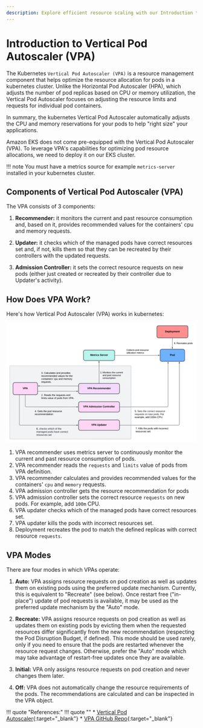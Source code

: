 ```yaml
---
description: Explore efficient resource scaling with our Introduction to Vertical Pod Autoscaler (VPA). Optimize your Kubernetes applications effortlessly.
---
```


# Introduction to Vertical Pod Autoscaler (VPA)

The Kubernetes `Vertical Pod Autoscaler (VPA)` is a resource management component that helps optimize the resource allocation for pods in a kubernetes cluster. Unlike the Horizontal Pod Autoscaler (HPA), which adjusts the number of pod replicas based on CPU or memory utilization, the Vertical Pod Autoscaler focuses on adjusting the resource limits and requests for individual pod containers.

In summary, the kubernetes Vertical Pod Autoscaler automatically adjusts the CPU and memory reservations for your pods to help "right size" your applications.

Amazon EKS does not come pre-equipped with the Vertical Pod Autoscaler (VPA). To leverage VPA's capabilities for optimizing pod resource allocations, we need to deploy it on our EKS cluster.

!!! note
    You must have a metrics source for example `metrics-server` installed in your kubernetes cluster.



## Components of Vertical Pod Autoscaler (VPA)

The VPA consists of 3 components:

1. **Recommender:** it monitors the current and past resource consumption and, based on it, provides recommended values for the containers' cpu and memory requests.

2. **Updater:** it checks which of the managed pods have correct resources set and, if not, kills them so that they can be recreated by their controllers with the updated requests.

3. **Admission Controller:** it sets the correct resource requests on new pods (either just created or recreated by their controller due to Updater's activity).



## How Does VPA Work?

Here's how Vertical Pod Autoscaler (VPA) works in kubernetes:

<p align="center">
    <img src="../../../../assets/eks-course-images/autoscaling/vpa-working.png" alt="Working of Vertical Pod Autoscaler" />
</p>

1. VPA recommender uses metrics server to continuously monitor the current and past resource consumption of pods.
2. VPA recommender reads the `requests` and `limits` value of pods from VPA definition.
3. VPA recommender calculates and provides recommended values for the containers' `cpu` and `memory` requests.
4. VPA admission controller gets the resource recommendation for pods
5. VPA admission controller sets the correct resource `requests` on new pods. For example, add `100m` CPU.
6. VPA updater checks which of the managed pods have correct resources set.
7. VPA updater kills the pods with incorrect resources set.
8. Deployment recreates the pod to match the defined replicas with correct resource `requests`.


## VPA Modes

There are four modes in which VPAs operate:

1. **Auto:** VPA assigns resource requests on pod creation as well as updates them on existing pods using the preferred update mechanism. Currently, this is equivalent to "Recreate" (see below). Once restart free ("in-place") update of pod requests is available, it may be used as the preferred update mechanism by the "Auto" mode.

2. **Recreate:** VPA assigns resource requests on pod creation as well as updates them on existing pods by evicting them when the requested resources differ significantly from the new recommendation (respecting the Pod Disruption Budget, if defined). This mode should be used rarely, only if you need to ensure that the pods are restarted whenever the resource request changes. Otherwise, prefer the "Auto" mode which may take advantage of restart-free updates once they are available.

3. **Initial:** VPA only assigns resource requests on pod creation and never changes them later.

4. **Off:** VPA does not automatically change the resource requirements of the pods. The recommendations are calculated and can be inspected in the VPA object.



!!! quote "References:"
    !!! quote ""
        * [Vertical Pod Autoscaler]{:target="_blank"}
        * [VPA GitHub Repo]{:target="_blank"}


<!-- Hyperlinks -->
[Vertical Pod Autoscaler]: https://docs.aws.amazon.com/eks/latest/userguide/vertical-pod-autoscaler.html
[VPA GitHub Repo]: https://github.com/kubernetes/autoscaler/tree/master/vertical-pod-autoscaler